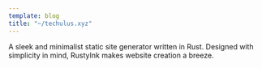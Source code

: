 ```yaml
---
template: blog
title: "~/techulus.xyz"
---
```


A sleek and minimalist static site generator written in Rust. Designed with simplicity in mind, RustyInk makes website creation a breeze.